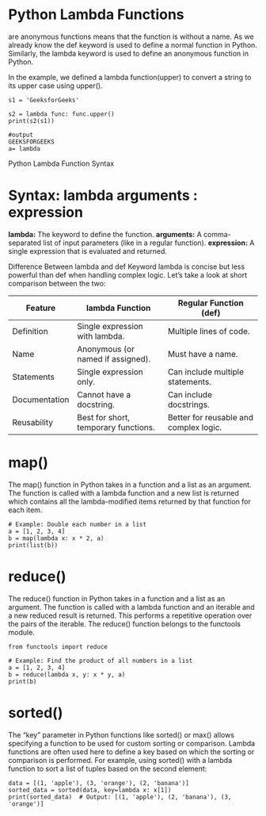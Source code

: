 # Python Lambda Functions
are anonymous functions means that the function is without a name. As we already know the def keyword is used to define a normal function in Python. 
Similarly, the lambda keyword is used to define an anonymous function in Python. 

In the example, we defined a lambda function(upper) to convert a string to its upper case using upper().

```
s1 = 'GeeksforGeeks'

s2 = lambda func: func.upper()
print(s2(s1))

#output
GEEKSFORGEEKS
a= lambda
```

Python Lambda Function Syntax
# Syntax: lambda arguments : expression

**lambda:** The keyword to define the function.
**arguments:** A comma-separated list of input parameters (like in a regular function).
**expression:** A single expression that is evaluated and returned.

Difference Between lambda and def Keyword
lambda is concise but less powerful than def when handling complex logic. Let’s take a look at short comparison between the two:

| Feature	| lambda Function	| Regular Function (def) |
| ----- | -------- | ------------------|
|Definition |	Single expression with lambda.	| Multiple lines of code.|
|Name	 | Anonymous (or named if assigned).	| Must have a name. |
| Statements	| Single expression only. | 	Can include multiple statements.|
| Documentation	| Cannot have a docstring.	|Can include docstrings. |
| Reusability |	Best for short, temporary functions. |	Better for reusable and complex logic.|

# map()
The map() function in Python takes in a function and a list as an argument. 
The function is called with a lambda function and a new list is returned which contains 
all the lambda-modified items returned by that function for each item.
```# Example: 
# Example: Double each number in a list
a = [1, 2, 3, 4]
b = map(lambda x: x * 2, a)
print(list(b))
```
# reduce()
The reduce() function in Python takes in a function and a list as an argument. 
The function is called with a lambda function and an iterable and a new reduced result is returned. 
This performs a repetitive operation over the pairs of the iterable. The reduce() function belongs to the functools module. 

```
from functools import reduce

# Example: Find the product of all numbers in a list
a = [1, 2, 3, 4]
b = reduce(lambda x, y: x * y, a)
print(b)
```

# sorted()
The “key” parameter in Python functions like sorted() or max() allows specifying a function to be used for custom sorting or comparison. 
Lambda functions are often used here to define a key based on which the sorting or comparison is performed.
For example, using sorted() with a lambda function to sort a list of tuples based on the second element:
```
data = [(1, 'apple'), (3, 'orange'), (2, 'banana')]
sorted_data = sorted(data, key=lambda x: x[1])
print(sorted_data)  # Output: [(1, 'apple'), (2, 'banana'), (3, 'orange')]

```
